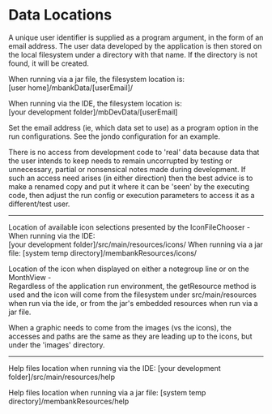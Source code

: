 # Data Locations

A unique user identifier is supplied as a program argument, in the form of an email address.
The user data developed by the application is then stored on the local filesystem under a
directory with that name.  If the directory is not found, it will be created.

When running via a jar file, the filesystem location is:  
[user home]/mbankData/[userEmail]/   

When running via the IDE, the filesystem location is:  
[your development folder]/mbDevData/[userEmail]  

Set the email address (ie, which data set to use) as a program option in the run configurations.
See the jondo configuration for an example.  

There is no access from development code to 'real' data because data that the user intends to keep 
needs to remain uncorrupted by testing or unnecessary, partial or nonsensical notes made during 
development.  If such an access need arises (in either direction) then the best 
advice is to make a renamed copy and put it where it can be 'seen' by the executing code, then 
adjust the run config or execution parameters to access it as a different/test user.

---
Location of available icon selections presented by the IconFileChooser -  
When running via the IDE:  
[your development folder]/src/main/resources/icons/
When running via a jar file:
[system temp directory]/membankResources/icons/  

Location of the icon when displayed on either a notegroup line or on the MonthView -  
Regardless of the application run environment, the getResource method is used 
and the icon will come from the filesystem under src/main/resources when run via
the ide, or from the jar's embedded resources when run via a jar file.

When a graphic needs to come from the images (vs the icons), the accesses and paths
are the same as they are leading up to the icons, but under the 'images' directory.

---
Help files location when running via the IDE:
[your development folder]/src/main/resources/help  

Help files location when running via a jar file:
[system temp directory]/membankResources/help

